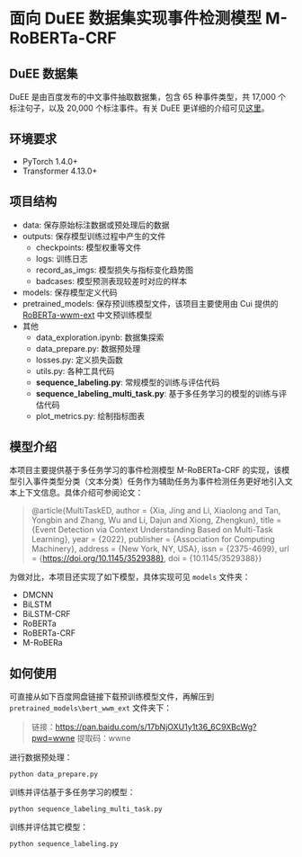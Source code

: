 # 面向 DuEE 数据集实现事件检测模型 M-RoBERTa-CRF

## DuEE 数据集
DuEE 是由百度发布的中文事件抽取数据集，包含 65 种事件类型，共 17,000 个标注句子，以及 20,000 个标注事件。有关 DuEE 更详细的介绍可见[这里](https://ai.baidu.com/broad/introduction?dataset=duee)。

## 环境要求
- PyTorch 1.4.0+
- Transformer 4.13.0+

## 项目结构
- data: 保存原始标注数据或预处理后的数据
- outputs: 保存模型训练过程中产生的文件
    - checkpoints: 模型权重等文件
    - logs: 训练日志
    - record_as_imgs: 模型损失与指标变化趋势图
    - badcases: 模型预测表现较差时对应的样本
- models: 保存模型定义代码
- pretrained_models: 保存预训练模型文件，该项目主要使用由 Cui 提供的 [RoBERTa-wwm-ext](https://github.com/ymcui/Chinese-BERT-wwm#%E4%B8%AD%E6%96%87%E6%A8%A1%E5%9E%8B%E4%B8%8B%E8%BD%BD) 中文预训练模型
- 其他
    - data_exploration.ipynb: 数据集探索
    - data_prepare.py: 数据预处理
    - losses.py: 定义损失函数
    - utils.py: 各种工具代码
    - **sequence_labeling.py**: 常规模型的训练与评估代码
    - **sequence_labeling_multi_task.py**: 基于多任务学习的模型的训练与评估代码
    - plot_metrics.py: 绘制指标图表

## 模型介绍
本项目主要提供基于多任务学习的事件检测模型 M-RoBERTa-CRF 的实现，该模型引入事件类型分类（文本分类）任务作为辅助任务为事件检测任务更好地引入文本上下文信息。具体介绍可参阅论文：

>@article{MultiTaskED,
author = {Xia, Jing and Li, Xiaolong and Tan, Yongbin and Zhang, Wu and Li, Dajun and Xiong, Zhengkun},
title = {Event Detection via Context Understanding Based on Multi-Task Learning},
year = {2022},
publisher = {Association for Computing Machinery},
address = {New York, NY, USA},
issn = {2375-4699},
url = {https://doi.org/10.1145/3529388},
doi = {10.1145/3529388}}

为做对比，本项目还实现了如下模型，具体实现可见 `models` 文件夹：
- DMCNN
- BiLSTM
- BiLSTM-CRF
- RoBERTa
- RoBERTa-CRF
- M-RoBERa

## 如何使用
可直接从如下百度网盘链接下载预训练模型文件，再解压到 `pretrained_models\bert_wwm_ext` 文件夹下：

> 链接：https://pan.baidu.com/s/17bNjOXU1y1t36_6C9XBcWg?pwd=wwne 
提取码：wwne

进行数据预处理：

``
python data_prepare.py
``

训练并评估基于多任务学习的模型：

``
python sequence_labeling_multi_task.py 
``

训练并评估其它模型：

``
python sequence_labeling.py 
``